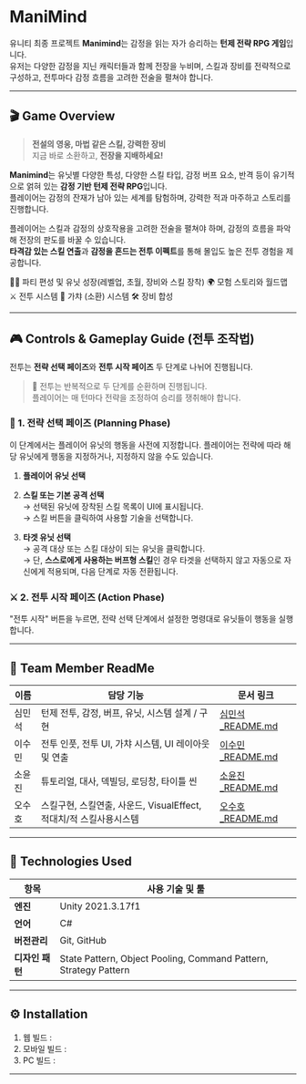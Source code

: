 # ManiMind
유니티 최종 프로젝트 
**Manimind**는 감정을 읽는 자가 승리하는 **턴제 전략 RPG 게임**입니다.  
유저는 다양한 감정을 지닌 캐릭터들과 함께 전장을 누비며, 스킬과 장비를 전략적으로 구성하고, 전투마다 감정 흐름을 고려한 전술을 펼쳐야 합니다.

---

## 🎬 Game Overview

> **전설의 영웅, 마법 같은 스킬, 강력한 장비**  
> 지금 바로 소환하고, **전장을 지배하세요!**

**Manimind**는 유닛별 다양한 특성, 다양한 스킬 타입, 감정 버프 요소, 반격 등이 유기적으로 얽혀 있는 **감정 기반 턴제 전략 RPG**입니다.  
플레이어는 감정의 잔재가 남아 있는 세계를 탐험하며, 강력한 적과 마주하고 스토리를 진행합니다.

플레이어는 스킬과 감정의 상호작용을 고려한 전술을 펼쳐야 하며, 감정의 흐름을 파악해 전장의 판도를 바꿀 수 있습니다.  
**타격감 있는 스킬 연출**과 **감정을 흔드는 전투 이펙트**를 통해 몰입도 높은 전투 경험을 제공합니다.

🧙‍♀️ 파티 편성 및 유닛 성장(레벨업, 초월, 장비와 스킬 장착)
🌍 모험 스토리와 월드맵
⚔️ 전투 시스템
🧪 가챠 (소환) 시스템
🛠 장비 합성

---

## 🎮 Controls & Gameplay Guide (전투 조작법)
전투는 **전략 선택 페이즈**와 **전투 시작 페이즈** 두 단계로 나뉘어 진행됩니다.
> 🔁 전투는 반복적으로 두 단계를 순환하며 진행됩니다.  
> 플레이어는 매 턴마다 전략을 조정하여 승리를 쟁취해야 합니다.

### 🧠 1. 전략 선택 페이즈 (Planning Phase)

이 단계에서는 플레이어 유닛의 행동을 사전에 지정합니다.
플레이어는 전략에 따라 해당 유닛에게 행동을 지정하거나, 지정하지 않을 수도 있습니다.

1. **플레이어 유닛 선택**  

2. **스킬 또는 기본 공격 선택**  
   → 선택된 유닛에 장착된 스킬 목록이 UI에 표시됩니다.  
   → 스킬 버튼을 클릭하여 사용할 기술을 선택합니다. 

3. **타겟 유닛 선택**  
   → 공격 대상 또는 스킬 대상이 되는 유닛을 클릭합니다.  
   → 단, **스스로에게 사용하는 버프형 스킬**인 경우 타겟을 선택하지 않고 자동으로 자신에게 적용되며, 다음 단계로 자동 전환됩니다.

### ⚔️ 2. 전투 시작 페이즈 (Action Phase)

"전투 시작" 버튼을 누르면, 전략 선택 단계에서 설정한 명령대로 유닛들이 행동을 실행합니다.

---

## 👥 Team Member ReadMe

| 이름 | 담당 기능 | 문서 링크 |
|------|-----------|-----------|
| 심민석 | 턴제 전투, 감정, 버프, 유닛, 시스템 설계 / 구현 | [심민석_README.md](./Members/README_Minseok.md) |
| 이수민 | 전투 인풋, 전투 UI, 가챠 시스템, UI 레이아웃 및 연출 | [이수민_README.md](./Members/README_Sumin.md) |
| 소윤진 | 튜토리얼, 대사, 덱빌딩, 로딩창, 타이틀 씬 | [소윤진_README.md](./Members/README_Yoonjin.md) |
| 오수호 | 스킬구현, 스킬연출, 사운드, VisualEffect, 적대치/적 스킬사용시스템  | [오수호_README.md](./Members/README_Suho.md) |

---

## 🧪 Technologies Used

| 항목         | 사용 기술 및 툴 |
|--------------|----------------|
| **엔진**     | Unity 2021.3.17f1 |
| **언어**     | C# |
| **버전관리** | Git, GitHub |
| **디자인 패턴** | State Pattern, Object Pooling, Command Pattern, Strategy Pattern |

---

## ⚙ Installation

1. 웹 빌드 : 
2. 모바일 빌드 : 
3. PC 빌드 : 

---
